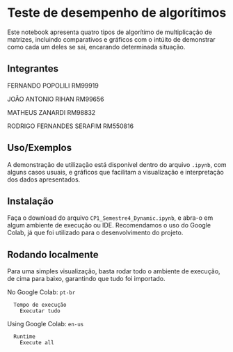 
# Teste de desempenho de algorítimos

Este notebook apresenta quatro tipos de algorítimo de multiplicação de matrizes, incluindo comparativos e gráficos com o intúito de demonstrar como cada um deles se sai, encarando determinada situação.  

## Integrantes

FERNANDO POPOLILI RM99919

JOÃO ANTONIO RIHAN RM99656

MATHEUS ZANARDI RM98832

RODRIGO FERNANDES SERAFIM RM550816

## Uso/Exemplos

A demonstração de utilização está disponível dentro do arquivo `.ipynb`, com alguns casos usuais, e gráficos que facilitam a visualização e interpretação dos dados apresentados.

## Instalação

Faça o download do arquivo `CP1_Semestre4_Dynamic.ipynb`, e abra-o em algum ambiente de execução ou IDE. Recomendamos o uso do Google Colab, já que foi utilizado para o desenvolvimento do projeto.

## Rodando localmente

Para uma simples visualização, basta rodar todo o ambiente de execução, de cima para baixo, garantindo que tudo foi importado.

No Google Colab:
`pt-br`
```colab
  Tempo de execução
    Executar tudo
```

Using Google Colab:
`en-us`
```colab
  Runtime
    Execute all
```